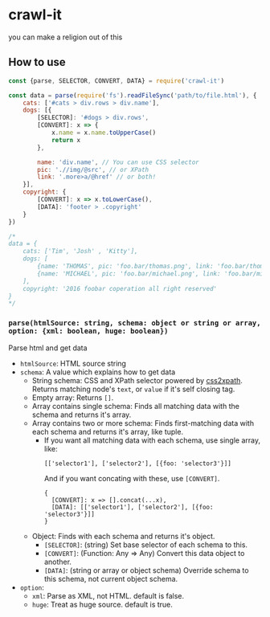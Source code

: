 # crawl-it
you can make a religion out of this

## How to use
```javascript
const {parse, SELECTOR, CONVERT, DATA} = require('crawl-it')

const data = parse(require('fs').readFileSync('path/to/file.html'), {
    cats: ['#cats > div.rows > div.name'],
    dogs: [{
        [SELECTOR]: '#dogs > div.rows',
        [CONVERT]: x => {
            x.name = x.name.toUpperCase()
            return x
        },

        name: 'div.name', // You can use CSS selector
        pic: './/img/@src', // or XPath
        link: '.more>a/@href' // or both!
    }],
    copyright: {
        [CONVERT]: x => x.toLowerCase(),
        [DATA]: 'footer > .copyright'
    }
})

/*
data = {
    cats: ['Tim', 'Josh' , 'Kitty'],
    dogs: [
        {name: 'THOMAS', pic: 'foo.bar/thomas.png', link: 'foo.bar/thomas'},
        {name: 'MICHAEL', pic: 'foo.bar/michael.png', link: 'foo.bar/michael'}
    ],
    copyright: '2016 foobar coperation all right reserved'
}
*/
```

### `parse(htmlSource: string, schema: object or string or array, option: {xml: boolean, huge: boolean})`
Parse html and get data

- `htmlSource`: HTML source string
- `schema`: A value which explains how to get data
  - String schema: CSS and XPath selector powered by [css2xpath](https://github.com/css2xpath/css2xpath).
                   Returns matching node's `text`, or `value` if it's self closing tag.
  - Empty array: Returns `[]`.
  - Array contains single schema: Finds all matching data with the schema and returns it's array.
  - Array contains two or more schema: Finds first-matching data with each schema and returns it's array, like tuple.
    - If you want all matching data with each schema, use single array, like:
        ```
        [['selector1'], ['selector2'], [{foo: 'selector3'}]]
        ```
      And if you want concating with these, use `[CONVERT]`.
        ```
        {
          [CONVERT]: x => [].concat(...x),
          [DATA]: [['selector1'], ['selector2'], [{foo: 'selector3'}]]
        }
        ```
  - Object: Finds with each schema and returns it's object.
    - `[SELECTOR]`: (string) Set base selector of each schema to this.
    - `[CONVERT]`: (Function: Any => Any) Convert this data object to another.
    - `[DATA]`: (string or array or object schema) Override schema to this schema, not current object schema.
- `option`:
  - `xml`: Parse as XML, not HTML. default is false.
  - `huge`: Treat as huge source. default is true.

